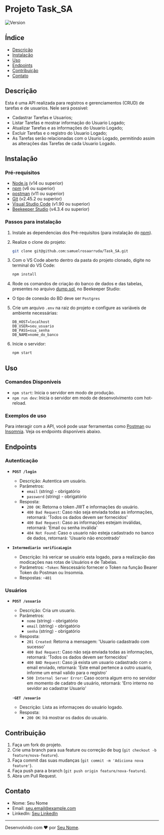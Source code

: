 # Projeto Task_SA
![Version](https://img.shields.io/badge/version-1.0.0-brightgreen.svg)

## Índice

- [Descrição](#descrição)
- [Instalação](#instalação)
- [Uso](#uso)
- [Endpoints](#endpoints)
- [Contribuição](#contribuição)
- [Contato](#contato)

## Descrição

Esta é uma API realizada para registros e gerenciamentos (CRUD) de tarefas e de usuarios.
Nele será possivel:
- Cadastrar Tarefas e Usuarios;
- Listar Tarefas e mostrar informação do Usuario Logado;
- Atualizar Tarefas e as informações do Usuario Logado;
- Excluir Tarefas e o registro do Usuario Logado;
- As Tarefas serão relacionadas com o Usurio Logado, permitindo assim as alterações das Tarefas de cada Usuario Logado.
## Instalação

### Pré-requisitos

- [Node.js](https://nodejs.org/) (v14 ou superior)
- [npm](https://www.npmjs.com/) (v6 ou superior)
- [postman](https://www.postman.com/downloads/) (v11 ou superior)
- [Git](https://git-scm.com/downloads) (v2.45.2 ou superior)
- [Visual Studio Code](https://code.visualstudio.com/download) (v1.90 ou superior)
- [Beekeeper Studio](https://www.beekeeperstudio.io/get) (v4.3.4 ou superior)
### Passos para instalação

1. Instale as dependencias dos Pré-requisitos (para instalação do [npm](https://docs.npmjs.com/downloading-and-installing-node-js-and-npm)).
   
2. Realize o clone do projeto:
   ```bash
   git clone git@github.com:samuelrosaarruda/Task_SA.git
   ```
3. Com o VS Code aberto dentro da pasta do projeto clonado, digite no terminal do VS Code:

   ```bash
   npm install
   ```

4. Rode os comandos de criação do banco de dados e das tabelas, presentes no arquivo [dump.sql](https://github.com/samuelrosaarruda/Task_SA/blob/master/dump.sql), no Beekeeper Studio:
- O tipo de conexão do BD deve ser `Postgres`

5. Crie um arquivo `.env` na raiz do projeto e configure as variáveis de ambiente necessárias:
   ```env
   DB_HOST=localhost
   DB_USER=seu_usuario
   DB_PASS=sua_senha
   DB_NAME=nome_do_banco
   ```

6. Inicie o servidor:

   ```bash
   npm start
   ```

## Uso

### Comandos Disponíveis

- `npm start`: Inicia o servidor em modo de produção.
- `npm run dev`: Inicia o servidor em modo de desenvolvimento com hot-reload.

### Exemplos de uso

Para interagir com a API, você pode usar ferramentas como [Postman](https://www.postman.com/downloads/) ou [Insomnia](https://insomnia.rest/download). Veja os endpoints disponíveis abaixo.

## Endpoints
   
### Autenticação

- **`POST /login`**
  - Descrição: Autentica um usuário.
  - Parâmetros:
    - `email` (string) - obrigatório
    - `password` (string) - obrigatório
  - Resposta:
    - `200 OK`: Retorna o token JWT e informações do usuário.
    - `400 Bad Request`: Caso não seja enviada todas as informações, retornará: 'Todos os dados devem ser fornecidos'
    - `400 Bad Request`: Caso as informações estejam inválidas, retornará: 'Email ou senha inválida'
    - `404 Not Found`: Caso o usuario não esteja cadastrado no banco de dados, retornará: 'Usuario não encontrado'
      
- **`Intermediario verificaLogin`**
  - Descrição: Irá vericar se usuário esta logado, para a realização das modicações nas rotas de Usuários e de Tabelas.
  - Parâmetros:
    -`Token`: Nescessário fornecer o Token na função Bearer Token do Postman ou Insomnia.
  - Respostas:
    -`401`
### Usuários
- **`POST /usuario`**
  - Descrição: Cria um usuario.
  - Parâmetros:
    - `nome` (string) - obrigatório
    - `email` (string) - obrigatório
    - `senha` (string) - obrigatório
  - Resposta:
    - `201 Created`: Retorna a mensagem: 'Usuario cadastrado com sucesso'
    - `400 Bad Request`: Caso não seja enviada todas as informações, retornará: 'Todos os dados devem ser fornecidos'
    - `400 BAD Request`: Caso já exista um usuario cadastrado com o email enviado, retornará: 'Este email pertence a outro usuario, informe um email valido para o registro'
    - `500 Internal Server Error`: Caso ocorra algum erro no servidor em momento de cadatro de usuário, retornará: 'Erro interno no sevidor ao cadastrar Usuario'
   
  -**`GET /usuario`**
   - Descrição: Lista as informaçoes do usuário logado.
   - Resposta:
     - `200 OK`: Irá mostrar os dados do usuário.
     
## Contribuição

1. Faça um fork do projeto.
2. Crie uma branch para sua feature ou correção de bug (`git checkout -b feature/nova-feature`).
3. Faça commit das suas mudanças (`git commit -m 'Adiciona nova feature'`).
4. Faça push para a branch (`git push origin feature/nova-feature`).
5. Abra um Pull Request.

## Contato

- Nome: Seu Nome
- Email: seu.email@example.com
- LinkedIn: [Seu LinkedIn](https://www.linkedin.com/in/seuusuario)

---

Desenvolvido com ❤️ por [Seu Nome](https://github.com/seuusuario).

